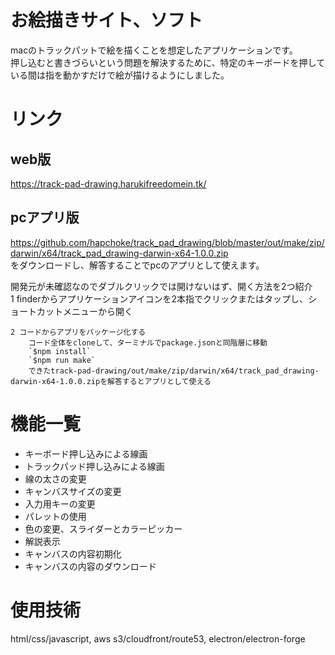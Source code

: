 # お絵描きサイト、ソフト
macのトラックパットで絵を描くことを想定したアプリケーションです。  
押し込むと書きづらいという問題を解決するために、特定のキーボードを押している間は指を動かすだけで絵が描けるようにしました。
# リンク
## web版
https://track-pad-drawing.harukifreedomein.tk/
## pcアプリ版
https://github.com/hapchoke/track_pad_drawing/blob/master/out/make/zip/darwin/x64/track_pad_drawing-darwin-x64-1.0.0.zip  
をダウンロードし、解答することでpcのアプリとして使えます。

開発元が未確認なのでダブルクリックでは開けないはず、開く方法を2つ紹介  
1 finderからアプリケーションアイコンを2本指でクリックまたはタップし、ショートカットメニューから開く 
``` 
2 コードからアプリをパッケージ化する
    コード全体をcloneして、ターミナルでpackage.jsonと同階層に移動
    `$npm install`
    `$npm run make`
    できたtrack-pad-drawing/out/make/zip/darwin/x64/track_pad_drawing-darwin-x64-1.0.0.zipを解答するとアプリとして使える
```
# 機能一覧
- キーボード押し込みによる線画
- トラックパッド押し込みによる線画
- 線の太さの変更
- キャンバスサイズの変更
- 入力用キーの変更
- パレットの使用
- 色の変更、スライダーとカラーピッカー
- 解説表示
- キャンバスの内容初期化
- キャンバスの内容のダウンロード
# 使用技術
html/css/javascript, aws s3/cloudfront/route53, electron/electron-forge
